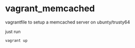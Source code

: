 # vagrant_memcached
vagrantfile to setup a memcached server on ubunty/trusty64

just run

```vagrant up``` 

